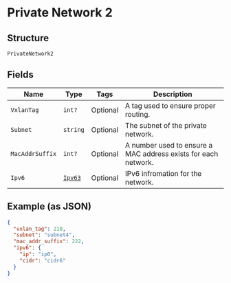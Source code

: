 
# Private Network 2

## Structure

`PrivateNetwork2`

## Fields

| Name | Type | Tags | Description |
|  --- | --- | --- | --- |
| `VxlanTag` | `int?` | Optional | A tag used to ensure proper routing. |
| `Subnet` | `string` | Optional | The subnet of the private network. |
| `MacAddrSuffix` | `int?` | Optional | A number used to ensure a MAC address exists for each network. |
| `Ipv6` | [`Ipv63`](../../doc/models/ipv-63.md) | Optional | IPv6 infromation for the network. |

## Example (as JSON)

```json
{
  "vxlan_tag": 218,
  "subnet": "subnet4",
  "mac_addr_suffix": 222,
  "ipv6": {
    "ip": "ip0",
    "cidr": "cidr6"
  }
}
```

